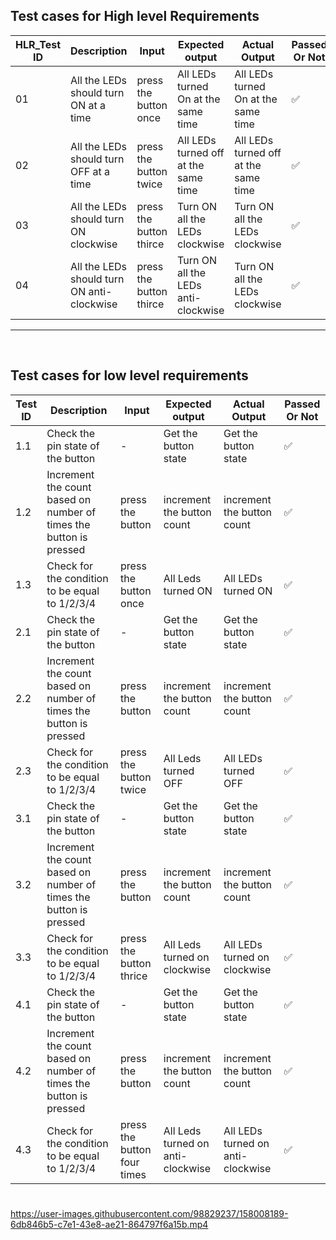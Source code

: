 ## Test cases for High level Requirements

| HLR_Test ID | Description | Input | Expected output | Actual Output | Passed Or Not |
| --- | --- | --- | --- | --- | --- |
| 01 | All the LEDs should turn ON at a time | press the button once | All LEDs turned On at the same time | All LEDs turned On at the same time | ✅ |
| 02 | All the LEDs should turn OFF at a time | press the button twice| All LEDs turned off at the same time | All LEDs turned off at the same time | ✅ |
| 03 | All the LEDs should turn ON clockwise | press the button thirce| Turn ON all the LEDs clockwise | Turn ON all the LEDs clockwise|✅ |
| 04 | All the LEDs should turn ON anti-clockwise | press the button thirce| Turn ON all the LEDs anti-clockwise | Turn ON all the LEDs clockwise| ✅ |
-----------------------------------------------------------------------
<br>

## Test cases for low  level requirements

| Test ID | Description | Input | Expected output | Actual Output | Passed Or Not |
| --- | --- | --- | --- | --- | --- |
| 1.1 | Check the pin state of the button | -  | Get the button state | Get the button state | ✅ |
| 1.2 | Increment the count based on number of times the button is pressed | press the button| increment the button count| increment the button count | ✅ |
| 1.3 | Check for the condition to be equal to 1/2/3/4| press the button once| All Leds turned ON| All LEDs turned ON|✅ |
| 2.1 | Check the pin state of the button | -  | Get the button state | Get the button state | ✅ |
| 2.2 | Increment the count based on number of times the button is pressed | press the button| increment the button count| increment the button count | ✅ |
| 2.3 | Check for the condition to be equal to 1/2/3/4| press the button twice| All Leds turned OFF | All LEDs turned OFF |✅ |
| 3.1 | Check the pin state of the button | -  | Get the button state | Get the button state | ✅ |
| 3.2 | Increment the count based on number of times the button is pressed | press the button| increment the button count| increment the button count | ✅ |
| 3.3 | Check for the condition to be equal to 1/2/3/4| press the button thrice| All Leds turned on clockwise| All LEDs turned on clockwise|✅ |
| 4.1 | Check the pin state of the button | -  | Get the button state | Get the button state | ✅ |
| 4.2 | Increment the count based on number of times the button is pressed | press the button| increment the button count| increment the button count | ✅ |
| 4.3 | Check for the condition to be equal to 1/2/3/4| press the button four times| All Leds turned on anti-clockwise| All LEDs turned on anti-clockwise|✅ |
#
#
https://user-images.githubusercontent.com/98829237/158008189-6db846b5-c7e1-43e8-ae21-864797f6a15b.mp4
